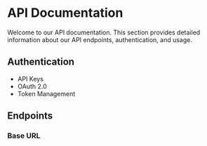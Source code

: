 # API Documentation

Welcome to our API documentation. This section provides detailed information about our API endpoints, authentication, and usage.

## Authentication
- API Keys
- OAuth 2.0
- Token Management

## Endpoints

### Base URL 